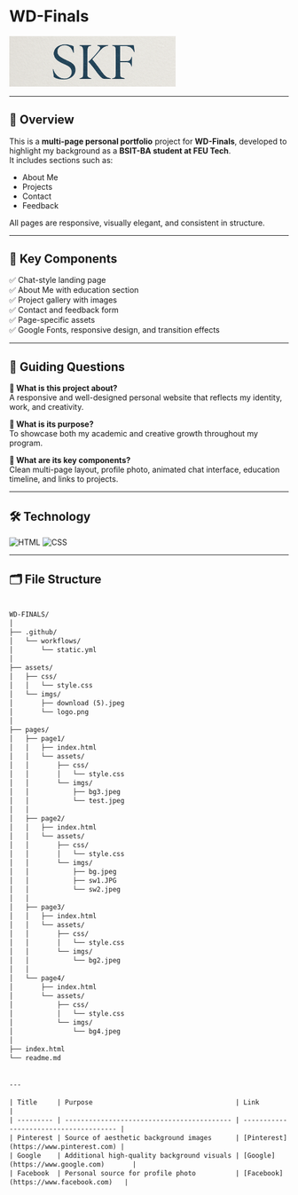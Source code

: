 # WD-Finals


<p>
  <img src="./assets/imgs/logo.png" alt="The Beginning After the End Logo" width="300"/>
</p>

---

## 📘 Overview

This is a **multi-page personal portfolio** project for **WD-Finals**, developed to highlight my background as a **BSIT-BA student at FEU Tech**.  
It includes sections such as:

- About Me  
- Projects  
- Contact  
- Feedback  

All pages are responsive, visually elegant, and consistent in structure.

---

## 🧩 Key Components

✅ Chat-style landing page  
✅ About Me with education section  
✅ Project gallery with images  
✅ Contact and feedback form  
✅ Page-specific assets  
✅ Google Fonts, responsive design, and transition effects  

---

## 🎯 Guiding Questions

**📌 What is this project about?**  
A responsive and well-designed personal website that reflects my identity, work, and creativity.

**📌 What is its purpose?**  
To showcase both my academic and creative growth throughout my program.

**📌 What are its key components?**  
Clean multi-page layout, profile photo, animated chat interface, education timeline, and links to projects.

---

## 🛠️ Technology

![HTML](https://img.shields.io/badge/HTML-F06529?style=for-the-badge&logo=html5&logoColor=white)
![CSS](https://img.shields.io/badge/CSS-2965f1?style=for-the-badge&logo=css3&logoColor=white)

---

## 🗂️ File Structure

```plaintext

WD-FINALS/
│
├── .github/
│   └── workflows/
│       └── static.yml
│
├── assets/
│   ├── css/
│   │   └── style.css
│   └── imgs/
│       ├── download (5).jpeg
│       └── logo.png
│
├── pages/
│   ├── page1/                
│   │   ├── index.html
│   │   └── assets/
│   │       ├── css/
│   │       │   └── style.css
│   │       └── imgs/
│   │           ├── bg3.jpeg
│   │           └── test.jpeg
│   │
│   ├── page2/                
│   │   ├── index.html
│   │   └── assets/
│   │       ├── css/
│   │       │   └── style.css
│   │       └── imgs/
│   │           ├── bg.jpeg
│   │           ├── sw1.JPG
│   │           └── sw2.jpeg
│   │
│   ├── page3/                
│   │   ├── index.html
│   │   └── assets/
│   │       ├── css/
│   │       │   └── style.css
│   │       └── imgs/
│   │           └── bg2.jpeg
│   │
│   └── page4/                
│       ├── index.html
│       └── assets/
│           ├── css/
│           │   └── style.css
│           └── imgs/
│               └── bg4.jpeg
│
├── index.html                
└── readme.md


---

| Title     | Purpose                                    | Link                                   |
| --------- | ------------------------------------------ | -------------------------------------- |
| Pinterest | Source of aesthetic background images      | [Pinterest](https://www.pinterest.com) |
| Google    | Additional high-quality background visuals | [Google](https://www.google.com)       |
| Facebook  | Personal source for profile photo          | [Facebook](https://www.facebook.com)   |

